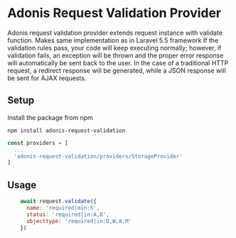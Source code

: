 # Adonis Request Validation Provider

Adonis request validation provider extends request instance with validate function. Makes same implementation as in Laravel 5.5 framework
If the validation rules pass, your code will keep executing normally; however, if validation fails, an exception will be thrown and the proper error response will automatically be sent back to the user. In the case of a traditional HTTP request, a redirect response will be generated, while a JSON response will be sent for AJAX requests.

## Setup

Install the package from npm

```npm
npm install adonis-request-validation
```

```javascript
const providers = [
  ...
  'adonis-request-validation/providers/StorageProvider'
]
```

## Usage

```js
    await request.validate({
      name: 'required|min:5',
      status: 'required|in:A,D',
      objecttype: 'required|in:D,W,A,M'
    })
```


